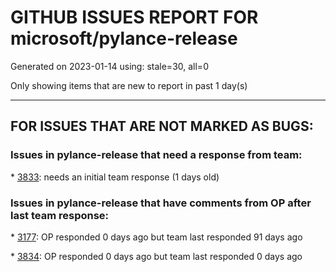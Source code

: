 
# GITHUB ISSUES REPORT FOR microsoft/pylance-release


Generated on 2023-01-14 using: stale=30, all=0


Only showing items that are new to report in past 1 day(s)


---

## FOR ISSUES THAT ARE NOT MARKED AS BUGS:


### Issues in pylance-release that need a response from team:


\* [3833](https://github.com/microsoft/pylance-release/issues/3833 "IndentationError: unexpected indent jedi"): needs an initial team response (1 days old)

### Issues in pylance-release that have comments from OP after last team response:


\* [3177](https://github.com/microsoft/pylance-release/issues/3177 "Jupyter notebook IntelliSense doesn't autocomplete modules in workspace subfolders when `&quot;python.pylanceLspNotebooksEnabled&quot;: true`"): OP responded 0 days ago but team last responded 91 days ago

\* [3834](https://github.com/microsoft/pylance-release/issues/3834 "Inappropriate type hint or obscured declaration error"): OP responded 0 days ago but team last responded 0 days ago
